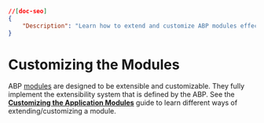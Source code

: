 ```json
//[doc-seo]
{
    "Description": "Learn how to extend and customize ABP modules effectively with our comprehensive guide on module customization."
}
```

# Customizing the Modules

ABP [modules](../modules/index.md) are designed to be extensible and customizable. They fully implement the extensibility system that is defined by the ABP. See the **[Customizing the Application Modules](https://docs.abp.io/en/abp/latest/Customizing-Application-Modules-Guide)** guide to learn different ways of extending/customizing a module.